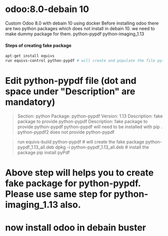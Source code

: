 # odoo:8.0-debain 10
Custom Odoo 8.0 with debain 10 using docker
Before installing odoo there are two python packages which does not install in debain 10. we need to make dummy package for them. 
 python-pypdf
 python-imaging_1.13
#### Steps of creating fake package
```bash
apt-get install equivs  
run equivs-control python-pypdf # will create and populate the file python-pypdf in current directory
```

# Edit python-pypdf file (dot and space under "Description" are mandatory) 
> Section: python
> Package: python-pypdf
> Version: 1.13
> Description: fake package to provide python-pypdf
> Description: fake package to provide python-pypdf
>  python-pypdf will need to be installed with pip
>  .
>  python-pypdf2  does not provide python-pypdf

> run equivs-build python-pypdf # will create the fake package python-pypdf_1.13_all.deb
> dpkg -i python-pypdf_1.13_all.deb # install the package 
> pip install pyPdf 

# Above step will helps you to create fake package for python-pypdf. Please use same step for python-imaging_1.13 also.
# now install odoo in debain buster

